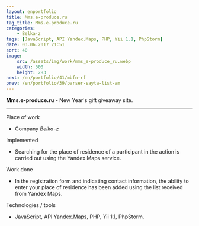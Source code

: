 ```yaml
---
layout: enportfolio
title: Mms.e-produce.ru
tag_title: Mms.e-produce.ru
categories:
    - Belka-z
tags: [JavaScript, API Yandex.Maps, PHP, Yii 1.1, PhpStorm]
date: 03.06.2017 21:51
sort: 40
image: 
    src: /assets/img/work/mms_e-produce_ru.webp 
    width: 500
    height: 283
next: /en/portfolio/41/mbfn-rf
prev: /en/portfolio/39/parser-sayta-list-am
---
```


**Mms.e-produce.ru** - New Year's gift giveaway site.

---

Place of work

* Company _Belka-z_

Implemented

* Searching for the place of residence of a participant in the action is carried out using the Yandex Maps service.

Work done

* In the registration form and indicating contact information, the ability to enter your place of residence has been added using the list received from Yandex Maps.

Technologies / tools

* JavaScript, API Yandex.Maps, PHP, Yii 1.1, PhpStorm.
